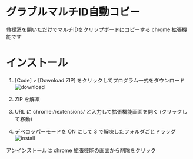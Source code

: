 # グラブルマルチID自動コピー

救援窓を開いただけでマルチIDをクリップボードにコピーする chrome 拡張機能です

# インストール

1. [Code] > [Download ZIP] をクリックしてプログラム一式をダウンロード
![download](https://github.com/mixberryparfait/grablu-id-dopy/blob/readme/img/download.jpg?raw=true)

2. ZIP を解凍

3. URL に chrome://extensions/ と入力して拡張機能画面を開く (クリックして移動)

4. デベロッパーモードを ON にして 3 で解凍したフォルダごとドラッグ
![install](https://github.com/mixberryparfait/grablu-id-dopy/blob/readme/img/install.jpg?raw=true)

アンインストールは chrome 拡張機能の画面から削除をクリック
